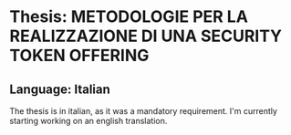 # Thesis: METODOLOGIE PER LA REALIZZAZIONE DI UNA SECURITY TOKEN OFFERING
## Language: Italian
The thesis is in italian, as it was a mandatory requirement. I'm currently starting working on an english translation. 
